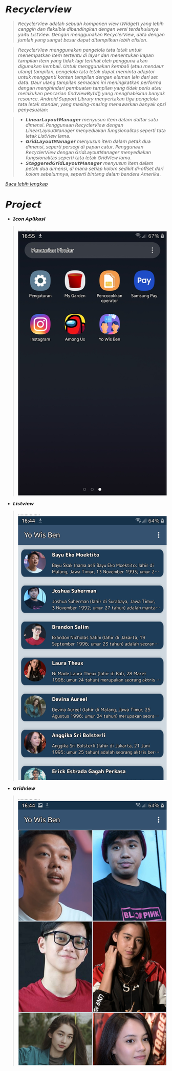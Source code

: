 # 𝙍𝙚𝙘𝙮𝙘𝙡𝙚𝙧𝙫𝙞𝙚𝙬
>𝘙𝘦𝘤𝘺𝘤𝘭𝘦𝘳𝘝𝘪𝘦𝘸 𝘢𝘥𝘢𝘭𝘢𝘩 𝘴𝘦𝘣𝘶𝘢𝘩 𝘬𝘰𝘮𝘱𝘰𝘯𝘦𝘯 𝘷𝘪𝘦𝘸 (𝘞𝘪𝘥𝘨𝘦𝘵) 𝘺𝘢𝘯𝘨 𝘭𝘦𝘣𝘪𝘩 𝘤𝘢𝘯𝘨𝘨𝘪𝘩 𝘥𝘢𝘯 𝘧𝘭𝘦𝘬𝘴𝘪𝘣𝘭𝘦 𝘥𝘪𝘣𝘢𝘯𝘥𝘪𝘯𝘨𝘬𝘢𝘯 𝘥𝘦𝘯𝘨𝘢𝘯 𝘷𝘦𝘳𝘴𝘪 𝘵𝘦𝘳𝘥𝘢𝘩𝘶𝘭𝘶𝘯𝘺𝘢 𝘺𝘢𝘪𝘵𝘶 𝘓𝘪𝘴𝘵𝘝𝘪𝘦𝘸. 
𝘋𝘦𝘯𝘨𝘢𝘯 𝘮𝘦𝘯𝘨𝘨𝘶𝘯𝘢𝘬𝘢𝘯 𝘙𝘦𝘤𝘺𝘤𝘭𝘦𝘳𝘝𝘪𝘦𝘸, 𝘥𝘢𝘵𝘢 𝘥𝘦𝘯𝘨𝘢𝘯 𝘫𝘶𝘮𝘭𝘢𝘩 𝘺𝘢𝘯𝘨 𝘴𝘢𝘯𝘨𝘢𝘵 𝘣𝘦𝘴𝘢𝘳 𝘥𝘢𝘱𝘢𝘵 𝘥𝘪𝘵𝘢𝘮𝘱𝘪𝘭𝘬𝘢𝘯 𝘭𝘦𝘣𝘪𝘩 𝘦𝘧𝘪𝘴𝘪𝘦𝘯.

>𝘙𝘦𝘤𝘺𝘤𝘭𝘦𝘳𝘝𝘪𝘦𝘸 𝘮𝘦𝘯𝘨𝘨𝘶𝘯𝘢𝘬𝘢𝘯 𝘱𝘦𝘯𝘨𝘦𝘭𝘰𝘭𝘢 𝘵𝘢𝘵𝘢 𝘭𝘦𝘵𝘢𝘬 𝘶𝘯𝘵𝘶𝘬 𝘮𝘦𝘯𝘦𝘮𝘱𝘢𝘵𝘬𝘢𝘯 𝘪𝘵𝘦𝘮 𝘵𝘦𝘳𝘵𝘦𝘯𝘵𝘶 𝘥𝘪 𝘭𝘢𝘺𝘢𝘳 𝘥𝘢𝘯 𝘮𝘦𝘯𝘦𝘯𝘵𝘶𝘬𝘢𝘯 𝘬𝘢𝘱𝘢𝘯 𝘵𝘢𝘮𝘱𝘪𝘭𝘢𝘯 𝘪𝘵𝘦𝘮 𝘺𝘢𝘯𝘨 𝘵𝘪𝘥𝘢𝘬 𝘭𝘢𝘨𝘪 𝘵𝘦𝘳𝘭𝘪𝘩𝘢𝘵 𝘰𝘭𝘦𝘩 𝘱𝘦𝘯𝘨𝘨𝘶𝘯𝘢 𝘢𝘬𝘢𝘯 𝘥𝘪𝘨𝘶𝘯𝘢𝘬𝘢𝘯 𝘬𝘦𝘮𝘣𝘢𝘭𝘪. 
𝘜𝘯𝘵𝘶𝘬 𝘮𝘦𝘯𝘨𝘨𝘶𝘯𝘢𝘬𝘢𝘯 𝘬𝘦𝘮𝘣𝘢𝘭𝘪 (𝘢𝘵𝘢𝘶 𝘮𝘦𝘯𝘥𝘢𝘶𝘳 𝘶𝘭𝘢𝘯𝘨) 𝘵𝘢𝘮𝘱𝘪𝘭𝘢𝘯, 𝘱𝘦𝘯𝘨𝘦𝘭𝘰𝘭𝘢 𝘵𝘢𝘵𝘢 𝘭𝘦𝘵𝘢𝘬 𝘥𝘢𝘱𝘢𝘵 𝘮𝘦𝘮𝘪𝘯𝘵𝘢 𝘢𝘥𝘢𝘱𝘵𝘰𝘳 𝘶𝘯𝘵𝘶𝘬 𝘮𝘦𝘯𝘨𝘨𝘢𝘯𝘵𝘪 𝘬𝘰𝘯𝘵𝘦𝘯 𝘵𝘢𝘮𝘱𝘪𝘭𝘢𝘯 𝘥𝘦𝘯𝘨𝘢𝘯 𝘦𝘭𝘦𝘮𝘦𝘯 𝘭𝘢𝘪𝘯 𝘥𝘢𝘳𝘪 𝘴𝘦𝘵 𝘥𝘢𝘵𝘢. 
𝘋𝘢𝘶𝘳 𝘶𝘭𝘢𝘯𝘨 𝘵𝘢𝘮𝘱𝘪𝘭𝘢𝘯 𝘴𝘦𝘮𝘢𝘤𝘢𝘮 𝘪𝘯𝘪 𝘮𝘦𝘯𝘪𝘯𝘨𝘬𝘢𝘵𝘬𝘢𝘯 𝘱𝘦𝘳𝘧𝘰𝘳𝘮𝘢 𝘥𝘦𝘯𝘨𝘢𝘯 𝘮𝘦𝘯𝘨𝘩𝘪𝘯𝘥𝘢𝘳𝘪 𝘱𝘦𝘮𝘣𝘶𝘢𝘵𝘢𝘯 𝘵𝘢𝘮𝘱𝘪𝘭𝘢𝘯 𝘺𝘢𝘯𝘨 𝘵𝘪𝘥𝘢𝘬 𝘱𝘦𝘳𝘭𝘶 𝘢𝘵𝘢𝘶 𝘮𝘦𝘭𝘢𝘬𝘶𝘬𝘢𝘯 𝘱𝘦𝘯𝘤𝘢𝘳𝘪𝘢𝘯 𝘧𝘪𝘯𝘥𝘝𝘪𝘦𝘸𝘉𝘺𝘐𝘥() 𝘺𝘢𝘯𝘨 𝘮𝘦𝘯𝘨𝘩𝘢𝘣𝘪𝘴𝘬𝘢𝘯 𝘣𝘢𝘯𝘺𝘢𝘬 𝘳𝘦𝘴𝘰𝘶𝘳𝘤𝘦. 
𝘈𝘯𝘥𝘳𝘰𝘪𝘥 𝘚𝘶𝘱𝘱𝘰𝘳𝘵 𝘓𝘪𝘣𝘳𝘢𝘳𝘺 𝘮𝘦𝘯𝘺𝘦𝘳𝘵𝘢𝘬𝘢𝘯 𝘵𝘪𝘨𝘢 𝘱𝘦𝘯𝘨𝘦𝘭𝘰𝘭𝘢 𝘵𝘢𝘵𝘢 𝘭𝘦𝘵𝘢𝘬 𝘴𝘵𝘢𝘯𝘥𝘢𝘳, 𝘺𝘢𝘯𝘨 𝘮𝘢𝘴𝘪𝘯𝘨-𝘮𝘢𝘴𝘪𝘯𝘨 𝘮𝘦𝘯𝘢𝘸𝘢𝘳𝘬𝘢𝘯 𝘣𝘢𝘯𝘺𝘢𝘬 𝘰𝘱𝘴𝘪 𝘱𝘦𝘯𝘺𝘦𝘴𝘶𝘢𝘪𝘢𝘯:

>- 𝙇𝙞𝙣𝙚𝙖𝙧𝙇𝙖𝙮𝙤𝙪𝙩𝙈𝙖𝙣𝙖𝙜𝙚𝙧 𝘮𝘦𝘯𝘺𝘶𝘴𝘶𝘯 𝘪𝘵𝘦𝘮 𝘥𝘢𝘭𝘢𝘮 𝘥𝘢𝘧𝘵𝘢𝘳 𝘴𝘢𝘵𝘶 𝘥𝘪𝘮𝘦𝘯𝘴𝘪. 𝘗𝘦𝘯𝘨𝘨𝘶𝘯𝘢𝘢𝘯 𝘙𝘦𝘤𝘺𝘤𝘭𝘦𝘳𝘝𝘪𝘦𝘸 𝘥𝘦𝘯𝘨𝘢𝘯 𝘓𝘪𝘯𝘦𝘢𝘳𝘓𝘢𝘺𝘰𝘶𝘵𝘔𝘢𝘯𝘢𝘨𝘦𝘳 𝘮𝘦𝘯𝘺𝘦𝘥𝘪𝘢𝘬𝘢𝘯 𝘧𝘶𝘯𝘨𝘴𝘪𝘰𝘯𝘢𝘭𝘪𝘵𝘢𝘴 𝘴𝘦𝘱𝘦𝘳𝘵𝘪 𝘵𝘢𝘵𝘢 𝘭𝘦𝘵𝘢𝘬 𝘓𝘪𝘴𝘵𝘝𝘪𝘦𝘸 𝘭𝘢𝘮𝘢.
>- 𝙂𝙧𝙞𝙙𝙇𝙖𝙮𝙤𝙪𝙩𝙈𝙖𝙣𝙖𝙜𝙚𝙧 𝘮𝘦𝘯𝘺𝘶𝘴𝘶𝘯 𝘪𝘵𝘦𝘮 𝘥𝘢𝘭𝘢𝘮 𝘱𝘦𝘵𝘢𝘬 𝘥𝘶𝘢 𝘥𝘪𝘮𝘦𝘯𝘴𝘪, 𝘴𝘦𝘱𝘦𝘳𝘵𝘪 𝘱𝘦𝘳𝘴𝘦𝘨𝘪 𝘥𝘪 𝘱𝘢𝘱𝘢𝘯 𝘤𝘢𝘵𝘶𝘳. 𝘗𝘦𝘯𝘨𝘨𝘶𝘯𝘢𝘢𝘯 𝘙𝘦𝘤𝘺𝘤𝘭𝘦𝘳𝘝𝘪𝘦𝘸 𝘥𝘦𝘯𝘨𝘢𝘯 𝘎𝘳𝘪𝘥𝘓𝘢𝘺𝘰𝘶𝘵𝘔𝘢𝘯𝘢𝘨𝘦𝘳 𝘮𝘦𝘯𝘺𝘦𝘥𝘪𝘢𝘬𝘢𝘯 𝘧𝘶𝘯𝘨𝘴𝘪𝘰𝘯𝘢𝘭𝘪𝘵𝘢𝘴 𝘴𝘦𝘱𝘦𝘳𝘵𝘪 𝘵𝘢𝘵𝘢 𝘭𝘦𝘵𝘢𝘬 𝘎𝘳𝘪𝘥𝘝𝘪𝘦𝘸 𝘭𝘢𝘮𝘢.
>- 𝙎𝙩𝙖𝙜𝙜𝙚𝙧𝙚𝙙𝙂𝙧𝙞𝙙𝙇𝙖𝙮𝙤𝙪𝙩𝙈𝙖𝙣𝙖𝙜𝙚𝙧 𝘮𝘦𝘯𝘺𝘶𝘴𝘶𝘯 𝘪𝘵𝘦𝘮 𝘥𝘢𝘭𝘢𝘮 𝘱𝘦𝘵𝘢𝘬 𝘥𝘶𝘢 𝘥𝘪𝘮𝘦𝘯𝘴𝘪, 𝘥𝘪 𝘮𝘢𝘯𝘢 𝘴𝘦𝘵𝘪𝘢𝘱 𝘬𝘰𝘭𝘰𝘮 𝘴𝘦𝘥𝘪𝘬𝘪𝘵 𝘥𝘪-𝘰𝘧𝘧𝘴𝘦𝘵 𝘥𝘢𝘳𝘪 𝘬𝘰𝘭𝘰𝘮 𝘴𝘦𝘣𝘦𝘭𝘶𝘮𝘯𝘺𝘢, 𝘴𝘦𝘱𝘦𝘳𝘵𝘪 𝘣𝘪𝘯𝘵𝘢𝘯𝘨 𝘥𝘢𝘭𝘢𝘮 𝘣𝘦𝘯𝘥𝘦𝘳𝘢 𝘈𝘮𝘦𝘳𝘪𝘬𝘢.

[𝘉𝘢𝘤𝘢 𝘭𝘦𝘣𝘪𝘩 𝘭𝘦𝘯𝘨𝘬𝘢𝘱](https://developer.android.com/guide/topics/ui/layout/recyclerview?hl=id)
# 𝙋𝙧𝙤𝙟𝙚𝙘𝙩
- 𝙄𝙘𝙤𝙣 𝘼𝙥𝙡𝙞𝙠𝙖𝙨𝙞
>.................
![Alt Text](https://github.com/memorezasabana/Recyclerview/blob/master/SS_Recyclerview/1.jpg)
- 𝙇𝙞𝙨𝙩𝙫𝙞𝙚𝙬
>.................
![Alt Text](https://github.com/memorezasabana/Recyclerview/blob/master/SS_Recyclerview/2.jpg)
- 𝙂𝙧𝙞𝙙𝙫𝙞𝙚𝙬
>.................
![Alt Text](https://github.com/memorezasabana/Recyclerview/blob/master/SS_Recyclerview/3.jpg)
